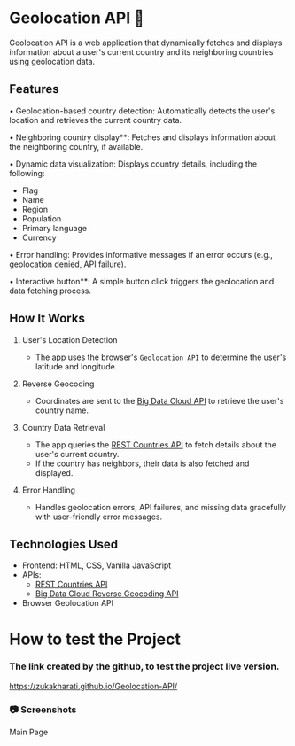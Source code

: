 # Geolocation API 📍

Geolocation API is a web application that dynamically fetches and displays information about a user's current country and its neighboring countries using geolocation data.

## Features

• Geolocation-based country detection: Automatically detects the user's location and retrieves the current country data.  

• Neighboring country display**: Fetches and displays information about the neighboring country, if available.  

• Dynamic data visualization: Displays country details, including the following:  
  - Flag  
  - Name  
  - Region  
  - Population  
  - Primary language  
  - Currency

• Error handling: Provides informative messages if an error occurs (e.g., geolocation denied, API failure). 

• Interactive button**: A simple button click triggers the geolocation and data fetching process.

## How It Works 

1. User's Location Detection  
   - The app uses the browser's `Geolocation API` to determine the user's latitude and longitude.
  
2. Reverse Geocoding  
   - Coordinates are sent to the [Big Data Cloud API](https://www.bigdatacloud.com/) to retrieve the user's country name.

3. Country Data Retrieval  
   - The app queries the [REST Countries API](https://restcountries.com/) to fetch details about the user's current country.  
   - If the country has neighbors, their data is also fetched and displayed.

4. Error Handling  
   - Handles geolocation errors, API failures, and missing data gracefully with user-friendly error messages.
  
## Technologies Used

- Frontend: HTML, CSS, Vanilla JavaScript  
- APIs:  
  - [REST Countries API](https://restcountries.com/)  
  - [Big Data Cloud Reverse Geocoding API](https://www.bigdatacloud.com/)  
- Browser Geolocation API

# How to test the Project

### The link created by the github, to test the project live version.

https://zukakharati.github.io/Geolocation-API/

### 📷 Screenshots

Main Page





